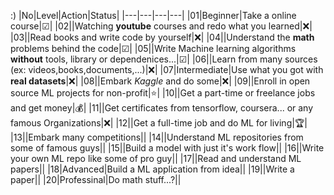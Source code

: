 :)
|No|Level|Action|Status| 
|---|---|---|---|
|01|Beginner|Take a online course|☑|
|02||Watching **youtube** courses and redo  what you learned|❌|
|03||Read books and write code by yourself|❌|
|04||Understand the **math** problems behind the code|☑|
|05||Write Machine learning algorithms **without** tools, library or dependenices...|☑|
|06||Learn from many sources (ex: videos,books,documents,...)|❌|
|07|Intermediate|Use what you got with **real datasets**|❌|
|08||Embark *Kaggle* and do some|❌|
|09||Enroll in open source ML projects for non-profit|⭐|
|10||Get a part-time or freelance jobs and get money|💰|
|11||Get certificates from tensorflow, coursera... or any famous Organizations|❌|
|12||Get a full-time job and do ML for living|🏆|
|13||Embark many competitions||
|14||Understand ML repositories from some of famous guys||
|15||Build a model with just it's work flow||
|16||Write your own ML repo like some of pro guy||
|17||Read and understand ML papers||
|18|Advanced|Build a ML application from idea||
|19||Write a paper||
|20|Professinal|Do math stuff...?||

